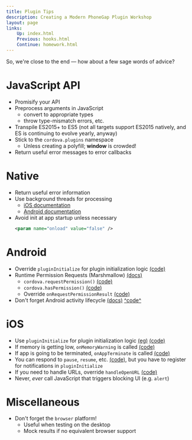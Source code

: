 ```yaml
---
title: Plugin Tips
description: Creating a Modern PhoneGap Plugin Workshop
layout: page
links:
    Up: index.html
    Previous: hooks.html
    Continue: homework.html
---
```


So, we're close to the end &mdash; how about a few sage words of advice?

# JavaScript API

* Promisify your API
* Preprocess arguments in JavaScript
    * convert to appropriate types
    * throw type-mismatch errors, etc.
* Transpile ES2015+ to ES5 (not all targets support ES2015 natively, and ES is continuing to evolve yearly, anyway)
* Stick to the `cordova.plugins` namespace
    * Unless creating a polyfill; **window** is crowded!
* Return useful error messages to error callbacks

# Native

* Return useful error information
* Use background threads for processing
  * [iOS documentation](https://cordova.apache.org/docs/en/latest/guide/platforms/ios/plugin.html#threading)
  * [Android documentation](https://cordova.apache.org/docs/en/latest/guide/platforms/android/plugin.html#threading)
* Avoid init at app startup unless necessary
    ```xml
    <param name="onload" value="false" />
    ```

# Android

* Override `pluginInitialize` for plugin initialization logic [(code)](https://github.com/apache/cordova-android/blob/master/framework/src/org/apache/cordova/CordovaPlugin.java#L72)
* Runtime Permission Requests (Marshmallow) [(docs)](https://cordova.apache.org/docs/en/latest/guide/platforms/android/plugin.html#runtime-permissions-cordova-android-500)
  * `cordova.requestPermission()` [(code)](https://github.com/apache/cordova-android/blob/master/framework/src/org/apache/cordova/CordovaPlugin.java#L397)
  * `cordova.hasPermission()` [(code)](https://github.com/apache/cordova-android/blob/master/framework/src/org/apache/cordova/CordovaPlugin.java#L407)
  * Override `onRequestPermissionResult` [(code)](https://github.com/apache/cordova-android/blob/master/framework/src/org/apache/cordova/CordovaPlugin.java#L418)
* Don't forget Android activity lifecycle [(docs)](https://cordova.apache.org/docs/en/latest/guide/platforms/android/plugin.html#launching-other-activities) [^code^](https://github.com/apache/cordova-android/blob/master/framework/src/org/apache/cordova/CordovaPlugin.java#L143)

# iOS

* Use `pluginInitialize` for plugin initialization logic [(eg)](https://github.com/apache/cordova-plugin-statusbar/blob/master/src/ios/CDVStatusBar.m#L107) [(code)](https://github.com/apache/cordova-ios/blob/636113f047ee2c7dae742dff2beafae2121ceb62/CordovaLib/Classes/Public/CDVPlugin.m#L83)
* If memory is getting low, `onMemoryWarning` is called [(code)](https://github.com/apache/cordova-ios/blob/636113f047ee2c7dae742dff2beafae2121ceb62/CordovaLib/Classes/Public/CDVPlugin.m#L149)
* If app is going to be terminated, `onAppTerminate` is called [(code)](https://github.com/apache/cordova-ios/blob/636113f047ee2c7dae742dff2beafae2121ceb62/CordovaLib/Classes/Public/CDVPlugin.m#L144)
* You can respond to `pause`, `resume`, etc. [(code)](https://github.com/apache/cordova-ios/blob/636113f047ee2c7dae742dff2beafae2121ceb62/CordovaLib/Classes/Public/CDVPlugin.m#L123), but you have to register for notifications in `pluginInitialize`
* If you need to handle URLs, override `handleOpenURL` [(code)](https://github.com/apache/cordova-ios/blob/636113f047ee2c7dae742dff2beafae2121ceb62/CordovaLib/Classes/Public/CDVPlugin.m#L130)
* Never, _ever_ call JavaScript that triggers blocking UI (e.g. `alert`)


# Miscellaneous

* Don't forget the `browser` platform!
    * Useful when testing on the desktop
    * Mock results if no equivalent browser support
